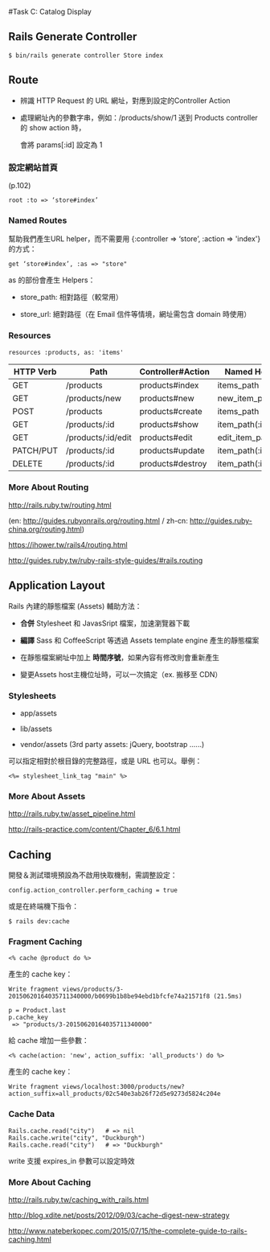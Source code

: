 #Task C: Catalog Display

## Rails Generate Controller

`$ bin/rails generate controller Store index`

## Route

* 辨識 HTTP Request 的 URL 網址，對應到設定的Controller Action

* 處理網址內的參數字串，例如：/products/show/1 送到 Products controller 的 show action 時，

  會將 params[:id] 設定為 1

### 設定網站首頁
(p.102)

`root :to => ‘store#index’`

### Named Routes

幫助我們產生URL helper，而不需要用 {:controller => ‘store’, :action => 'index'} 的方式：

`get ‘store#index’, :as => "store"`

as 的部份會產生 Helpers：

* store_path: 相對路徑（較常用）

* store_url: 絕對路徑（在 Email 信件等情境，網址需包含 domain 時使用）
 
### Resources

`resources :products, as: 'items'`

| HTTP Verb	| Path	| Controller#Action |	Named Helper |
|---|---|---|---|
| GET | /products	| products#index	| items_path |
| GET	| /products/new	| products#new	| new_item_path |
| POST | /products	| products#create	| items_path |
| GET	| /products/:id |	products#show |	item_path(:id) |
| GET	| /products/:id/edit |	products#edit	| edit_item_path(:id) |
| PATCH/PUT |	/products/:id |	products#update	| item_path(:id) |
| DELETE	| /products/:id	| products#destroy |	item_path(:id) |


### More About Routing 

http://rails.ruby.tw/routing.html 

(en: http://guides.rubyonrails.org/routing.html / zh-cn: http://guides.ruby-china.org/routing.html)

https://ihower.tw/rails4/routing.html

http://guides.ruby.tw/ruby-rails-style-guides/#rails.routing

## Application Layout

Rails 內建的靜態檔案 (Assets) 輔助方法：

* **合併** Stylesheet 和 JavasSript 檔案，加速瀏覽器下載

* **編譯** Sass 和 CoffeeScript 等透過 Assets template engine 產生的靜態檔案

* 在靜態檔案網址中加上 **時間序號**，如果內容有修改則會重新產生

* 變更Assets host主機位址時，可以一次搞定（ex. 搬移至 CDN）

### Stylesheets

* app/assets

* lib/assets

* vendor/assets (3rd party assets: jQuery, bootstrap ......)

可以指定相對於根目錄的完整路徑，或是 URL 也可以。舉例：

`<%= stylesheet_link_tag "main" %>`

### More About Assets

http://rails.ruby.tw/asset_pipeline.html

http://rails-practice.com/content/Chapter_6/6.1.html

## Caching

開發＆測試環境預設為不啟用快取機制，需調整設定：

`config.action_controller.perform_caching = true`

或是在終端機下指令：

`$ rails dev:cache`

### Fragment Caching

`<% cache @product do %>`

產生的 cache key：

`Write fragment views/products/3-20150620164035711340000/b0699b1b8be94ebd1bfcfe74a21571f8 (21.5ms)`

```
p = Product.last
p.cache_key
 => "products/3-20150620164035711340000" 
```
給 cache 增加一些參數：

`<% cache(action: 'new', action_suffix: 'all_products') do %>`

產生的 cache key：

`Write fragment views/localhost:3000/products/new?action_suffix=all_products/02c540e3ab26f72d5e9273d5824c204e`

### Cache Data

```
Rails.cache.read("city")   # => nil
Rails.cache.write("city", "Duckburgh")
Rails.cache.read("city")   # => "Duckburgh"
```

write 支援 expires_in 參數可以設定時效

### More About Caching

http://rails.ruby.tw/caching_with_rails.html

http://blog.xdite.net/posts/2012/09/03/cache-digest-new-strategy

http://www.nateberkopec.com/2015/07/15/the-complete-guide-to-rails-caching.html
